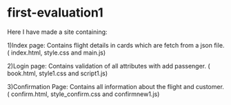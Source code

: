 # first-evaluation1
Here I have made a site containing:





1)Index page: Contains flight details in cards which are fetch from a json file.( index.html, style.css and main.js) 




2)Login page: Contains validation of all attributes with add passenger. ( book.html, style1.css and script1.js)





3)Confirmation Page: Contains all information about the flight and customer. ( confirm.html, style_confirm.css and confirmnew1.js)
